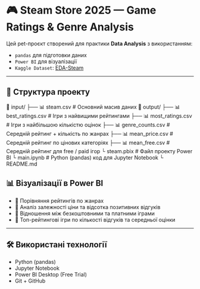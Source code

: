 # 🎮 Steam Store 2025 — Game Ratings & Genre Analysis

Цей pet-проєкт створений для практики **Data Analysis** з використанням:
- `pandas` для підготовки даних
- `Power BI` для візуалізації
- `Kaggle Dataset`: [EDA-Steam](https://www.kaggle.com/code/cloudy17/eda-steam/input)

---

## 📁 Структура проекту
📂 input/
├── 📊 steam.csv # Основний масив даних
📂 output/
├── 📊 best_ratings.csv # Ігри з найвищими рейтингами
├── 📊 most_ratings.csv # Ігри з найбільшою кількістю оцінок
├── 📊 genre_counts.csv # Середній рейтинг + кількість по жанрах
├── 📊 mean_price.csv # Середній рейтинг по цінових категоріях
├── 📊 mean_free.csv # Середній рейтинг для free / paid ігор
└ steam.pbix # Файл проекту Power BI
└ main.ipynb # Python (pandas) код для Jupyter Notebook
└ README.md

## 📊 Візуалізації в Power BI

- 📌 Порівняння рейтингів по жанрах
- 📌 Аналіз залежності ціни та відсотка позитивних відгуків
- 📌 Відношення між безкоштовними та платними іграми
- 📌 Топ-рейтингові ігри по кількості відгуків та середньої оцінки

---

## 🛠 Використані технології

- Python (pandas)
- Jupyter Notebook
- Power BI Desktop (Free Trial)
- Git + GitHub

